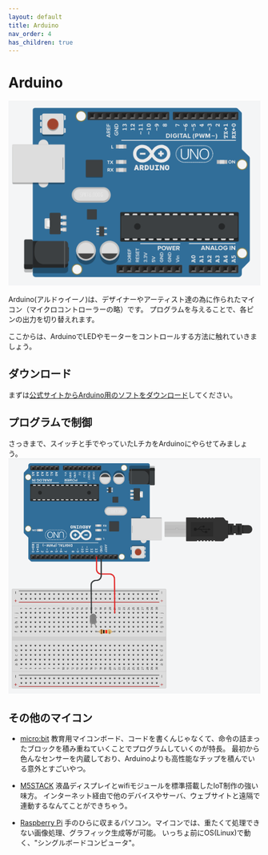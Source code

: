 ```yaml
---
layout: default
title: Arduino
nav_order: 4
has_children: true
---
```


# **Arduino**

<img src="assets/arduino_body.png"  alt="hi" class="inline"/>

Arduino(アルドゥイーノ)は、デザイナーやアーティスト達の為に作られたマイコン（マイクロコントローラーの略）です。
プログラムを与えることで、各ピンの出力を切り替えれます。

ここからは、ArduinoでLEDやモーターをコントロールする方法に触れていきましょう。

## ダウンロード

まずは[公式サイトからArduino用のソフトをダウンロード](https://www.arduino.cc/en/Main/Software)してください。

## プログラムで制御
さっきまで、スイッチと手でやっていたLチカをArduinoにやらせてみましょう。
<img src="assets/arduino_blink.png"  alt="hi" class="inline"/>


## その他のマイコン
* [micro:bit](https://archive.microbit.org/ja/)
教育用マイコンボード、コードを書くんじゃなくて、命令の詰まったブロックを積み重ねていくことでプログラムしていくのが特長。
最初から色んなセンサーを内蔵しており、Arduinoよりも高性能なチップを積んでいる意外とすごいやつ。

* [M5STACK](https://m5stack.com/)
液晶ディスプレイとwifiモジュールを標準搭載したIoT制作の強い味方。
インターネット経由で他のデバイスやサーバ、ウェブサイトと遠隔で連動するなんてことができちゃう。

* [Raspberry Pi](https://www.raspberrypi.org/)
手のひらに収まるパソコン。マイコンでは、重たくて処理できない画像処理、グラフィック生成等が可能。
いっちょ前にOS(Linux)で動く、"シングルボードコンピュータ"。

